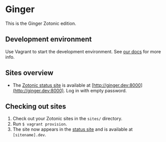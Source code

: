 Ginger
======

This is the Ginger Zotonic edition.

Development environment
-----------------------

Use Vagrant to start the development environment. See
[our docs](https://gitlab.driebit.nl/driebit/docs/blob/master/vagrant.md)
for more info.

Sites overview
---------------

* The [Zotonic status site](http://zotonic.com/docs/latest/installation/zotonic_status.html)
  is available at [http://ginger.dev:8000](http://ginger.dev:8000). Log in
  with empty password.

Checking out sites
------------------

1. Check out your Zotonic sites in the `sites/` directory.
2. Run `$ vagrant provision`.
3. The site now appears in the [status site](http://ginger.dev:8000)
   and is available at `[sitename].dev`.

